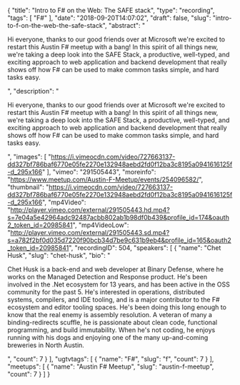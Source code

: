 {
  "title": "Intro to F# on the Web: The SAFE stack",
  "type": "recording",
  "tags": [
    "F#"
  ],
  "date": "2018-09-20T14:07:02",
  "draft": false,
  "slug": "intro-to-f-on-the-web-the-safe-stack",
  "abstract": "<p>Hi everyone, thanks to our good friends over at Microsoft we're excited to restart this Austin F# meetup with a bang! In this spirit of all things new, we're taking a deep look into the SAFE Stack, a productive, well-typed, and exciting approach to web application and backend development that really shows off how F# can be used to make common tasks simple, and hard tasks easy.</p>",
  "description": "<p>Hi everyone, thanks to our good friends over at Microsoft we're excited to restart this Austin F# meetup with a bang! In this spirit of all things new, we're taking a deep look into the SAFE Stack, a productive, well-typed, and exciting approach to web application and backend development that really shows off how F# can be used to make common tasks simple, and hard tasks easy.</p>",
  "images": [
    "https://i.vimeocdn.com/video/727663137-dd327bf786baf6770e05fe2270e132948aebd2fd0f12ba3c8195a0941616125f-d_295x166"
  ],
  "vimeo": "291505443",
  "moreinfo": "https://www.meetup.com/Austin-F-Meetup/events/254096582/",
  "thumbnail": "https://i.vimeocdn.com/video/727663137-dd327bf786baf6770e05fe2270e132948aebd2fd0f12ba3c8195a0941616125f-d_295x166",
  "mp4Video": "http://player.vimeo.com/external/291505443.hd.mp4?s=7e04a5e42964adc92487acbb802ab1b98df0b439&profile_id=174&oauth2_token_id=20985841",
  "mp4VideoLow": "http://player.vimeo.com/external/291505443.sd.mp4?s=a782f2bf0d035d7220f90bcb34d7be9c631b9eb4&profile_id=165&oauth2_token_id=20985841",
  "recordingID": 504,
  "speakers": [
    {
      "name": "Chet Husk",
      "slug": "chet-husk",
      "bio": "<p>Chet Husk is a back-end and web developer at Binary Defense, where he works on the Managed Detection and Response product. He's been involved in the .Net ecosystem for 13 years, and has been active in the OSS community for the past 5. He's interested in operations, distributed systems, compilers, and IDE tooling, and is a major contributor to the F# ecosystem and editor tooling spaces. He's been doing this long enough to know that the real enemy is assembly resolution. A veteran of many a binding-redirects scuffle, he is passionate about clean code, functional programming, and build immutability. When he's not coding, he enjoys running with his dogs and enjoying one of the many up-and-coming breweries in North Austin.</p>",
      "count": 7
    }
  ],
  "ugtvtags": [
    {
      "name": "F#",
      "slug": "f",
      "count": 7
    }
  ],
  "meetups": [
    {
      "name": "Austin F# Meetup",
      "slug": "austin-f-meetup",
      "count": 7
    }
  ]
}